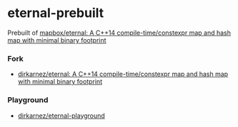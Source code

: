 eternal-prebuilt
================
Prebuilt of [mapbox/eternal: A C++14 compile-time/constexpr map and hash map with minimal binary footprint](https://github.com/mapbox/eternal)

### Fork
- [dirkarnez/eternal: A C++14 compile-time/constexpr map and hash map with minimal binary footprint](https://github.com/dirkarnez/eternal)
### Playground
- [dirkarnez/eternal-playground](https://github.com/dirkarnez/eternal-playground)
